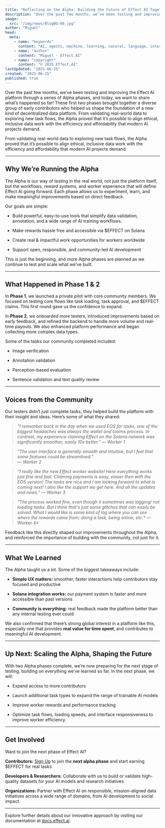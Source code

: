 ```yaml
---
title: "Reflecting on the Alpha: Building the Future of Effect AI Together"
description: "Over the past few months, we’ve been testing and improving the Effect AI platform through a series of Alpha phases, and today, we want to share what’s happened so far!"
image:
  src: "/img/news/BlogBG-06.jpg"
author: "Miguel"
head:
  meta:
    - name: "keywords"
      content: "AI, agents, machine, learning, natural, language, interfaces, alpha, testing, solana, effect"
    - name: "author"
      content: "Miguel - Effect.AI"
    - name: "copyright"
      content: "© 2025 Effect.AI"
lastUpdated: "2025-06-25"
created: "2025-06-25"
published: true
---
```

Over the past few months, we’ve been testing and improving the Effect AI platform through a series of Alpha phases, and today, we want to share what’s happened so far! These first two phases brought together a diverse group of early contributors who helped us shape the foundation of a new kind of decentralized data platform.
From validating real-world data to exploring new task flows, the Alpha proved that it’s possible to align ethical, inclusive data work with the efficiency and affordability that modern AI projects demand.

From validating real-world data to exploring new task flows, the Alpha proved that it’s possible to align ethical, inclusive data work with the efficiency and affordability that modern AI projects demand

---

## Why We’re Running the Alpha

The Alpha is our way of testing in the real world, not just the platform itself, but the workflows, reward systems, and worker experience that will define Effect AI going forward. Each phase allows us to experiment, learn, and make meaningful improvements based on direct feedback.

Our goals are simple:

- Build powerful, easy-to-use tools that simplify data validation, annotation, and a wide range of AI training workflows.

- Make rewards hassle free and accessible via $EFFECT on Solana

- Create real & impactful work opportunities for workers worldwide

- Support open, responsible, and community-led AI development

This is just the beginning, and more Alpha phases are planned as we continue to test and scale what we’ve built.

---

## What Happened in Phase 1 & 2

In **Phase 1**, we launched a private pilot with core community members. We focused on testing core flows like task loading, task approval, and $EFFECT claims. This first round gave us the confidence to expand.

In **Phase 2**, we onboarded more testers, introduced improvements based on early feedback, and refined the backend to handle more volume and real-time payouts. We also enhanced platform performance and began collecting more complex data types.

Some of the tasks our community completed included:

- Image verification

- Annotation validation

- Perception-based evaluation

- Sentence validation and text quality review

---

## Voices from the Community

Our testers didn’t just complete tasks, they helped build the platform with their insight and ideas. Here’s some of what they shared:

> *“I remember back in the day when we used EOS for tasks, one of the biggest headaches was always the wallet and claims process. In contrast, my experience claiming Effect on the Solana network was significantly smoother, easily 10x better.”
 — Worker 1*

> *“The user interface is generally smooth and intuitive, but I feel that some features could be streamlined.”  
 — Worker 2*

> *“I really like the new Effect worker website! Here everything works just fine and fast. Claiming payments is easy, easier then with the EOS version! The tasks are nice and I am looking forward to what is coming next!
I also like the support we get here. And all the updates and news.”
 — Worker 3*

> *“The process worked fine, even though it sometimes was lagging/ not loading tasks. But I think that's just some glitches that can easily be solved.
What I would like is some kind of log where you can see where the rewards came from; doing a task, being online, etc.**
 — Worker 4*

Feedback like this directly shaped our improvements throughout the Alpha, and reinforced the importance of building with the community, not just for it.

---

## What We Learned

The Alpha taught us a lot. Some of the biggest takeaways include:

- **Simple UX matters:** smoother, faster interactions help contributors stay focused and productive

- **Solana integration works:** our payment system is faster and more accessible than past versions

- **Community is everything:** real feedback made the platform better than any internal testing ever could

We also confirmed that there’s strong global interest in a platform like this, especially one that provides **real value for time spent**, and contributes to meaningful AI development.

---

## Up Next: Scaling the Alpha, Shaping the Future

With two Alpha phases complete, we’re now preparing for the next stage of testing, building on everything we’ve learned so far.
In the next phase, we will:

- Expand access to more contributors

- Launch additional task types to expand the range of trainable AI models

- Improve worker rewards and performance tracking

- Optimize task flows, loading speeds, and interface responsiveness to improve worker efficiency.

---

## Get Involved

Want to join the next phase of Effect AI?

**Contributors:** [Sign Up](https://forms.gle/a2LHGNyPacvuox8W8) to join the **next alpha phase** and start earning $EFFECT for real tasks

**Developers & Researchers:** Collaborate with us to build or validate high-quality datasets for your AI models and research initiatives

**Organizations:** Partner with Effect AI on responsible, mission-aligned data initiatives across a wide range of domains, from AI development to social impact.

---

Explore further details about our innovative approach by visiting our documentation at [docs.effect.ai](http://docs.effect.ai). 